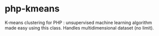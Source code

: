 # php-kmeans
K-means clustering for PHP : unsupervised machine learning algorithm made easy using this class. Handles multidimensional dataset (no limit).
